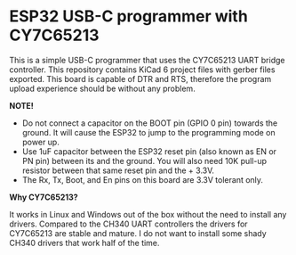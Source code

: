 # ESP32 USB-C programmer with CY7C65213

This is a simple USB-C programmer that uses the CY7C65213 UART bridge controller. This repository contains KiCad 6 project files with gerber files exported. This board is capable of DTR and RTS, therefore the program upload experience should be without any problem.

**NOTE!**

* Do not connect a capacitor on the BOOT pin (GPIO 0 pin) towards the ground. It will cause the ESP32 to jump to the programming mode on power up.
* Use 1uF capacitor between the ESP32 reset pin (also known as EN or PN pin) between its and the ground. You will also need 10K pull-up resistor between that same reset pin and the + 3.3V.
* The Rx, Tx, Boot, and En pins on this board are 3.3V tolerant only.

**Why CY7C65213?**

It works in Linux and Windows out of the box without the need to install any drivers. Compared to the CH340 UART controllers the drivers for CY7C65213 are stable and mature. I do not want to install some shady CH340 drivers that work half of the time.
